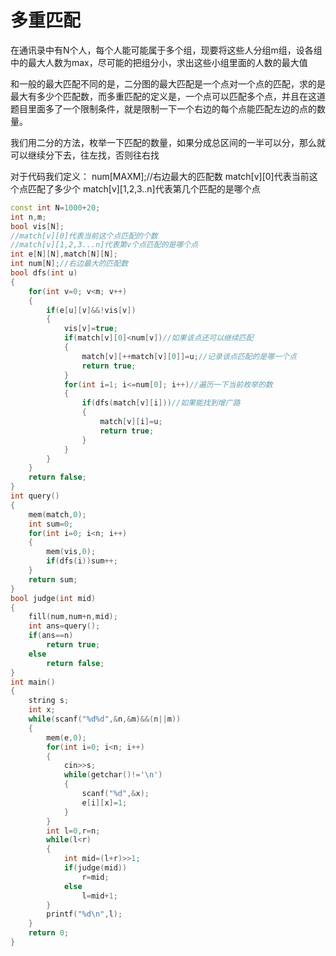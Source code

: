 # 多重匹配

在通讯录中有N个人，每个人能可能属于多个组，现要将这些人分组m组，设各组中的最大人数为max，尽可能的把组分小，求出这些小组里面的人数的最大值

和一般的最大匹配不同的是，二分图的最大匹配是一个点对一个点的匹配，求的是最大有多少个匹配数，而多重匹配的定义是，一个点可以匹配多个点，并且在这道题目里面多了一个限制条件，就是限制一下一个右边的每个点能匹配左边的点的数量。

我们用二分的方法，枚举一下匹配的数量，如果分成总区间的一半可以分，那么就可以继续分下去，往左找，否则往右找

对于代码我们定义：
num[MAXM];//右边最大的匹配数
match[v][0]代表当前这个点匹配了多少个
match[v][1,2,3..n]代表第几个匹配的是哪个点



```cpp
const int N=1000+20;
int n,m;
bool vis[N];
//match[v][0]代表当前这个点匹配的个数
//match[v][1,2,3...n]代表第v个点匹配的是哪个点
int e[N][N],match[N][N];
int num[N];//右边最大的匹配数
bool dfs(int u)
{
    for(int v=0; v<m; v++)
    {
        if(e[u][v]&&!vis[v])
        {
            vis[v]=true;
            if(match[v][0]<num[v])//如果该点还可以继续匹配
            {
                match[v][++match[v][0]]=u;//记录该点匹配的是哪一个点
                return true;
            }
            for(int i=1; i<=num[0]; i++)//遍历一下当前枚举的数
            {
                if(dfs(match[v][i]))//如果能找到增广路
                {
                    match[v][i]=u;
                    return true;
                }
            }
        }
    }
    return false;
}
int query()
{
    mem(match,0);
    int sum=0;
    for(int i=0; i<n; i++)
    {
        mem(vis,0);
        if(dfs(i))sum++;
    }
    return sum;
}
bool judge(int mid)
{
    fill(num,num+n,mid);
    int ans=query();
    if(ans==n)
        return true;
    else
        return false;
}
int main()
{
    string s;
    int x;
    while(scanf("%d%d",&n,&m)&&(n||m))
    {
        mem(e,0);
        for(int i=0; i<n; i++)
        {
            cin>>s;
            while(getchar()!='\n')
            {
                scanf("%d",&x);
                e[i][x]=1;
            }
        }
        int l=0,r=n;
        while(l<r)
        {
            int mid=(l+r)>>1;
            if(judge(mid))
                r=mid;
            else
                l=mid+1;
        }
        printf("%d\n",l);
    }
    return 0;
}
```

